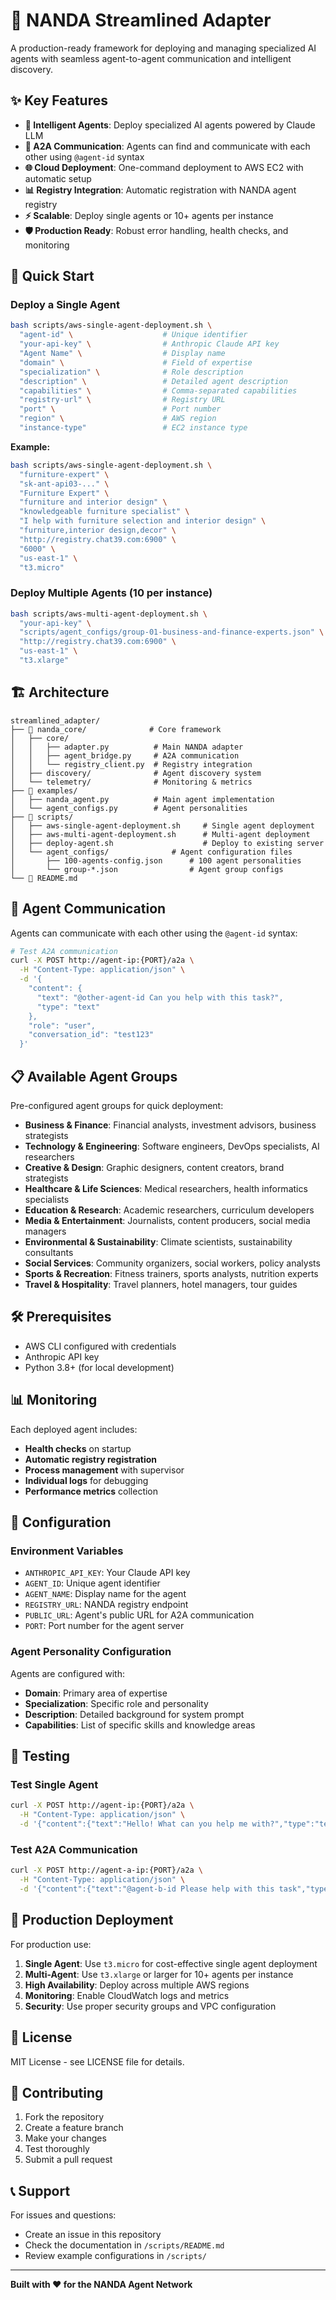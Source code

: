 # 🚀 NANDA Streamlined Adapter

A production-ready framework for deploying and managing specialized AI agents with seamless agent-to-agent communication and intelligent discovery.

## ✨ Key Features

- **🤖 Intelligent Agents**: Deploy specialized AI agents powered by Claude LLM
- **🔗 A2A Communication**: Agents can find and communicate with each other using `@agent-id` syntax  
- **🌐 Cloud Deployment**: One-command deployment to AWS EC2 with automatic setup
- **📊 Registry Integration**: Automatic registration with NANDA agent registry
- **⚡ Scalable**: Deploy single agents or 10+ agents per instance
- **🛡️ Production Ready**: Robust error handling, health checks, and monitoring

## 🚀 Quick Start

### Deploy a Single Agent

```bash
bash scripts/aws-single-agent-deployment.sh \
  "agent-id" \                    # Unique identifier
  "your-api-key" \                # Anthropic Claude API key
  "Agent Name" \                  # Display name
  "domain" \                      # Field of expertise
  "specialization" \              # Role description
  "description" \                 # Detailed agent description
  "capabilities" \                # Comma-separated capabilities
  "registry-url" \                # Registry URL 
  "port" \                        # Port number 
  "region" \                      # AWS region 
  "instance-type"                 # EC2 instance type 
```

**Example:**
```bash
bash scripts/aws-single-agent-deployment.sh \
  "furniture-expert" \
  "sk-ant-api03-..." \
  "Furniture Expert" \
  "furniture and interior design" \
  "knowledgeable furniture specialist" \
  "I help with furniture selection and interior design" \
  "furniture,interior design,decor" \
  "http://registry.chat39.com:6900" \
  "6000" \
  "us-east-1" \
  "t3.micro"
```

### Deploy Multiple Agents (10 per instance)

```bash
bash scripts/aws-multi-agent-deployment.sh \
  "your-api-key" \
  "scripts/agent_configs/group-01-business-and-finance-experts.json" \
  "http://registry.chat39.com:6900" \
  "us-east-1" \
  "t3.xlarge"
```

## 🏗️ Architecture

```
streamlined_adapter/
├── 🧠 nanda_core/              # Core framework
│   ├── core/
│   │   ├── adapter.py          # Main NANDA adapter
│   │   ├── agent_bridge.py     # A2A communication
│   │   └── registry_client.py  # Registry integration
│   ├── discovery/              # Agent discovery system
│   └── telemetry/              # Monitoring & metrics
├── 🤖 examples/
│   ├── nanda_agent.py          # Main agent implementation
│   └── agent_configs.py        # Agent personalities
├── 🚀 scripts/
│   ├── aws-single-agent-deployment.sh     # Single agent deployment
│   ├── aws-multi-agent-deployment.sh      # Multi-agent deployment
│   ├── deploy-agent.sh                    # Deploy to existing server
│   └── agent_configs/              # Agent configuration files
│       ├── 100-agents-config.json      # 100 agent personalities
│       └── group-*.json                # Agent group configs
└── 📖 README.md
```

## 🤖 Agent Communication

Agents can communicate with each other using the `@agent-id` syntax:

```bash
# Test A2A communication
curl -X POST http://agent-ip:{PORT}/a2a \
  -H "Content-Type: application/json" \
  -d '{
    "content": {
      "text": "@other-agent-id Can you help with this task?",
      "type": "text"
    },
    "role": "user",
    "conversation_id": "test123"
  }'
```

## 📋 Available Agent Groups

Pre-configured agent groups for quick deployment:

- **Business & Finance**: Financial analysts, investment advisors, business strategists
- **Technology & Engineering**: Software engineers, DevOps specialists, AI researchers  
- **Creative & Design**: Graphic designers, content creators, brand strategists
- **Healthcare & Life Sciences**: Medical researchers, health informatics specialists
- **Education & Research**: Academic researchers, curriculum developers
- **Media & Entertainment**: Journalists, content producers, social media managers
- **Environmental & Sustainability**: Climate scientists, sustainability consultants
- **Social Services**: Community organizers, social workers, policy analysts
- **Sports & Recreation**: Fitness trainers, sports analysts, nutrition experts
- **Travel & Hospitality**: Travel planners, hotel managers, tour guides

## 🛠️ Prerequisites

- AWS CLI configured with credentials
- Anthropic API key
- Python 3.8+ (for local development)

## 📊 Monitoring

Each deployed agent includes:
- **Health checks** on startup
- **Automatic registry registration**
- **Process management** with supervisor
- **Individual logs** for debugging
- **Performance metrics** collection

## 🔧 Configuration

### Environment Variables

- `ANTHROPIC_API_KEY`: Your Claude API key
- `AGENT_ID`: Unique agent identifier  
- `AGENT_NAME`: Display name for the agent
- `REGISTRY_URL`: NANDA registry endpoint
- `PUBLIC_URL`: Agent's public URL for A2A communication
- `PORT`: Port number for the agent server

### Agent Personality Configuration

Agents are configured with:
- **Domain**: Primary area of expertise
- **Specialization**: Specific role and personality
- **Description**: Detailed background for system prompt
- **Capabilities**: List of specific skills and knowledge areas

## 🧪 Testing

### Test Single Agent
```bash
curl -X POST http://agent-ip:{PORT}/a2a \
  -H "Content-Type: application/json" \
  -d '{"content":{"text":"Hello! What can you help me with?","type":"text"},"role":"user","conversation_id":"test123"}'
```

### Test A2A Communication
```bash
curl -X POST http://agent-a-ip:{PORT}/a2a \
  -H "Content-Type: application/json" \
  -d '{"content":{"text":"@agent-b-id Please help with this task","type":"text"},"role":"user","conversation_id":"test123"}'
```

## 🚀 Production Deployment

For production use:

1. **Single Agent**: Use `t3.micro` for cost-effective single agent deployment
2. **Multi-Agent**: Use `t3.xlarge` or larger for 10+ agents per instance  
3. **High Availability**: Deploy across multiple AWS regions
4. **Monitoring**: Enable CloudWatch logs and metrics
5. **Security**: Use proper security groups and VPC configuration

## 📝 License

MIT License - see LICENSE file for details.

## 🤝 Contributing

1. Fork the repository
2. Create a feature branch
3. Make your changes
4. Test thoroughly
5. Submit a pull request

## 📞 Support

For issues and questions:
- Create an issue in this repository
- Check the documentation in `/scripts/README.md`
- Review example configurations in `/scripts/`

---

**Built with ❤️ for the NANDA Agent Network**